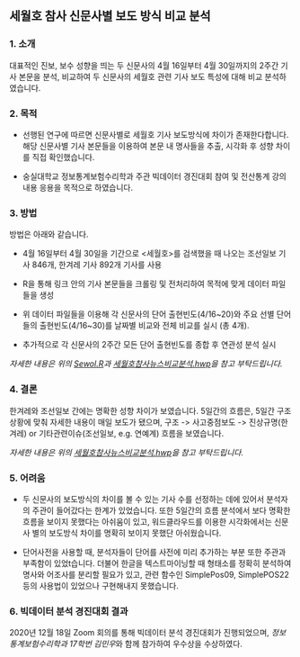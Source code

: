 ## 세월호 참사 신문사별 보도 방식 비교 분석      




### 1. 소개

대표적인 진보, 보수 성향을 띄는 두 신문사의 4월 16일부터 4월 30일까지의 2주간 기사 본문을 분석, 비교하여 두 신문사의 세월호 관련 기사 보도 특성에 대해 비교 분석하였습니다.     




### 2. 목적

- 선행된 연구에 따르면 신문사별로 세월호 기사 보도방식에 차이가 존재한다합니다. 해당 신문사별 기사 본문들을 이용하여 본문 내 명사들을 추출, 시각화 후 성향 차이를 직접 확인했습니다.

- 숭실대학교 정보통계보험수리학과 주관 빅데이터 경진대회 참여 및 전산통계 강의 내용 응용을 목적으로 하였습니다.      




### 3. 방법

방법은 아래와 같습니다.

- 4월 16일부터 4월 30일을 기간으로 <세월호>를 검색했을 때 나오는 조선일보 기사 846개, 한겨레 기사 892개 기사를 사용

- R을 통해 링크 안의 기사 본문들을 크롤링 및 전처리하여 목적에 맞게 데이터 파일들을 생성
- 위 데이터 파일들을 이용해 각 신문사의 단어 출현빈도(4/16~20)와 주요 선별 단어들의 출현빈도(4/16~30)를 날짜별 비교와 전체 비교를 실시 (총 4개). 
- 추가적으로 각 신문사의 2주간 모든 단어 출현빈도를 종합 후 연관성 분석 실시
 
*자세한 내용은 위의 <u>Sewol.R</u>과 <u>세월호참사뉴스비교분석.hwp</u>을 참고 부탁드립니다.*     




### 4. 결론

한겨레와 조선일보 간에는 명확한 성향 차이가 보였습니다. 5일간의 흐름은, 5일간 구조상황에 맞춰 자세한 내용이 매일 보도가 됐으며, 구조 -> 사고중점보도 -> 진상규명(한겨레) or 기타관련이슈(조선일보, e.g. 연예계) 흐름을 보였습니다.

*자세한 내용은 위의 <u>세월호참사뉴스비교분석.hwp</u>을 참고 부탁드립니다.*     




### 5. 어려움

- 두 신문사의 보도방식의 차이를 볼 수 있는 기사 수를 선정하는 데에 있어서 분석자의 주관이 들어갔다는 한계가 있었습니다. 또한 5일간의 흐름 분석에서 보다 명확한 흐름을 보이지 못했다는 아쉬움이 있고, 워드클라우드를 이용한 시각화에서는 신문사 별의 보도방식 차이를 명확히 보이지 못했단 아쉬웠습니다.

- 단어사전을 사용할 때, 분석자들이 단어를 사전에 미리 추가하는 부분 또한 주관과 부족함이 있었t습니다. 더불어 한글을 텍스트마이닝할 때 형태소를 정확히 분석하여 명사와 어조사를 분리할 필요가 있고, 관련 함수인 SimplePos09, SimplePOS22 등의 사용법이 있었으나 구현해내지 못했습니다.     




### 6. 빅데이터 분석 경진대회 결과

2020년 12월 18일 Zoom 회의를 통해 빅데이터 분석 경진대회가 진행되었으며, *정보통계보험수리학과 17학번 김민우*와 함께 참가하여 우수상을 수상하였다.
